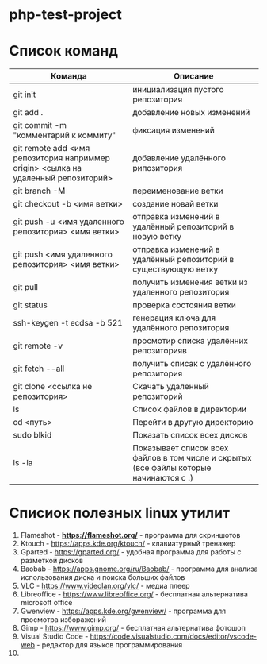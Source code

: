 # php-test-project

# Список команд 

| Команда                                                                            | Описание                                                                               | 
|------------------------------------------------------------------------------------|----------------------------------------------------------------------------------------|
| git init                                                                           | инициализация пустого репозитория                                                      |
| git add .                                                                          | добавление новых изменений                                                             |
| git commit -m "комментарий к коммиту"                                              | фиксация изменений                                                                     |
| git remote add <имя репозитория наприммер origin> <сылка на удаленный репозиторий> | добавление удалённого рипозитория                                                      |
| git branch -M                                                                      | переименование ветки                                                                   |
| git checkout -b <имя ветки>                                                        | создание новай ветки                                                                   |
| git push -u <имя удаленного репозитория> <имя ветки>                               | отправка изменений в удалённый репозиторий в новую ветку                               |
| git push <имя удаленного репозитория> <имя ветки>                                  | отправка изменений в удалённый репозиторий в существующую ветку                        |
| git pull                                                                           | получить изменения ветки из удаленного репозитория                                     |
| git status                                                                         | проверка состояния ветки                                                               |
| ssh-keygen -t ecdsa -b 521                                                         | генерация ключа для удалённого репозитория                                             |
| git remote -v                                                                      | просмотир списка удалённих репозиторияв                                                |
| git fetch --all                                                                    | получить списак с удалённого репозитория                                               |
| git clone <ссылка не репозитория>                                                  | Скачать удаленный репозиторий                                                          |
| ls                                                                                 | Список файлов в директории                                                             |
| cd <путь>                                                                          | Перейти в другую директорию                                                            |
| sudo blkid                                                                         | Показать список всех дисков                                                            |
| ls -la                                                                             | Показывает список всех файлов в том числе и скрытых (все файлы которые начинаются с .) |


# Списиок полезных linux утилит

1. Flameshot - **https://flameshot.org/** - программа для скриншотов
2. Ktouch - https://apps.kde.org/ktouch/ - клавиатурный тренажер
3. Gparted - https://gparted.org/ - удобная программа для работы с разметкой дисков
4. Baobab - https://apps.gnome.org/ru/Baobab/ - программа для анализа использования диска и поиска больших файлов
5. VLC - https://www.videolan.org/vlc/ - медиа плеер
6. Libreoffice - https://www.libreoffice.org/ - бесплатная альтернатива microsoft office
7. Gwenview - https://apps.kde.org/gwenview/ - программа для просмотра изборажений
8. Gimp - https://www.gimp.org/ - бесплатная альтернатива фотошоп
9. Visual Studio Code - https://code.visualstudio.com/docs/editor/vscode-web - редактор для языков программирования
10. 